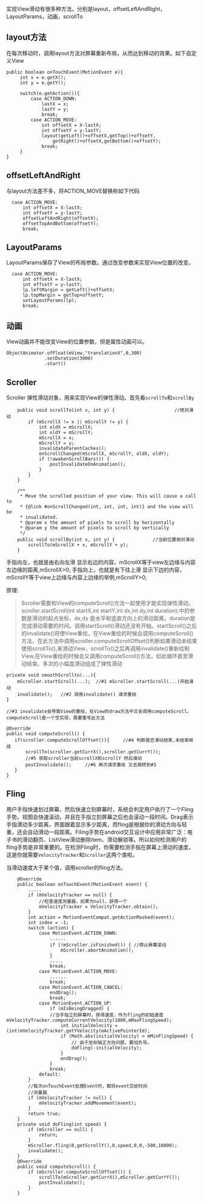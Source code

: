 实现View滑动有很多种方法。分别是layout，offsetLeftAndRight，LayoutParams，动画，scrollTo

## layout方法

在每次移动时，调用layout方法对屏幕重新布局，从而达到移动的效果。如下自定义View

```
public boolean onTouchEvent(MotionEvent e){
     int x = e.getX();
     int y = e.getY();
     
     switch(e.getAction()){
         case ACTION_DOWN:
             lastX = x;
             lastY = y;
             break;
         case ACTION_MOVE:
             int offsetX = X-lastX;
             int offsetY = y-lastY;
             layout(getLeft()+offsetX,getTop()+offsetY,
                 getRight()+offsetX,getBottom()+offsetY);
             break;
     }
}
```



## offsetLeftAndRight

与layout方法差不多，将ACTION_MOVE替换称如下代码

```
  case ACTION_MOVE:
      int offsetX = X-lastX;
      int offsetY = y-lastY;
      offsetLeftAndRight(offsetX);
      offsetTopAndBottom(offsetY);
      break;
```

## LayoutParams

LayoutParams保存了View的布局参数。通过改变参数来实现View位置的改变。

```
  case ACTION_MOVE:
      int offsetX = X-lastX;
      int offsetY = y-lastY;
      lp.leftMargin = getLeft()+offsetX;
      lp.topMargin = getTop+offsetY;
      setLayoutParams(lp);
      break;
```

## 动画

View动画并不能改变View的位置参数，但是属性动画可以。

```
ObjectAnimator.ofFloat(mView,"translationX",0,300)
              .setDuration(3000)
              .start()
```



## Scroller

Scroller 弹性滑动对象，用来实现View的弹性滑动。首先看`scrollTo`和`scrollBy`

```
    public void scrollTo(int x, int y) {                      //绝对滑动
        if (mScrollX != x || mScrollY != y) {
            int oldX = mScrollX;
            int oldY = mScrollY;
            mScrollX = x;
            mScrollY = y;
            invalidateParentCaches();
            onScrollChanged(mScrollX, mScrollY, oldX, oldY);
            if (!awakenScrollBars()) {
                postInvalidateOnAnimation();
            }
        }
    }

    /**
     * Move the scrolled position of your view. This will cause a call to
     * {@link #onScrollChanged(int, int, int, int)} and the view will be
     * invalidated.
     * @param x the amount of pixels to scroll by horizontally
     * @param y the amount of pixels to scroll by vertically
     */
    public void scrollBy(int x, int y) {              //当前位置相对滑动
        scrollTo(mScrollX + x, mScrollY + y);
    }
```

手指向左，也就是由右向左滑 显示右边的内容，mScrollX等于view左边缘与内容左边缘的距离,mScrollX>0;
手指向上，也就是有下往上滑 显示下边的内容，mScrollY等于view上边缘与内容上边缘的举例,mScrollY>0;

原理:

> Scroller需要和View的computeScroll()方法一起使用才能实现弹性滑动。scroller.startScroll(int startX,int startY,int dx,int dy,int duration);中的参数是滑动的起点坐标，dx,dy 是水平和竖直方向上的滑动距离，duration是完成滑动需要的时间。调用startScroll()滑动还没有开始。startScroll()之后的invalidate()将使View重绘，在View重绘的时候会调用computeScroll()方法，在此方法中调用scroller.computeScrollOffset()判断如果滑动未结束使用scrollTo(),来滑动View，scrollTo()之后再调用invalidate()重新绘制View,在View重绘的时候会又调用computeScroll()方法，如此循环直至滑动结束。多次的小幅度滑动组成了弹性滑动

```
private void smoothScrollto(...){
    mScroller.startScroll(...);  //#1 mScroller.startScroll(...)开始滑动
    invalidate();   //#2 调用invalidate() 请求重绘 
}

//#3 invalidate会导致View的重绘，在View的draw方法中又会调用computeScroll。computeScroll是一个空实现，需要重写此方法

@Override  
public void computeScroll() {  
   if(scroller.computeScrollOffset()){     //#4 判断是否滑动结束,未结束继续 
       scrollTo(scroller.getCurrX(),scroller.getCurrY());  
       //#5 获取scroller当前scrollX和scrollY 然后滑动
       postInvalidate();     //#6 再次请求重绘 又去跳转到#3
   }  
}  
```

## Fling

用户手指快速划过屏幕，然后快速立刻屏幕时，系统会判定用户执行了一个Fling手势。视图会快速滚动，并且在手指立刻屏幕之后也会滚动一段时间。Drag表示手指滑动多少距离，界面跟着显示多少距离，而fling是根据你的滑动方向与轻重，还会自动滑动一段距离。Filing手势在android交互设计中应用非常广泛：电子书的滑动翻页、ListView滑动删除item、滑动解锁等。所以如何检测用户的fling手势是非常重要的。在检测Fling时，你需要检测手指在屏幕上滑动的速度，这是你就需要`VelocityTracker`和`Scroller`这两个类啦。

当滑动速度大于某个值，调用scroller的fling方法。

```
    @Override
    public boolean onTouchEvent(MotionEvent event) {
        .....
        if (mVelocityTracker == null) {
            //检查速度测量器，如果为null，获得一个
            mVelocityTracker = VelocityTracker.obtain();
        }
        int action = MotionEventCompat.getActionMasked(event);
        int index = -1;
        switch (action) {
            case MotionEvent.ACTION_DOWN:
                ......
                if (!mScroller.isFinished()) { //停止屏幕滚动
                    mScroller.abortAnimation();
                }
                .....
                break;
            case MotionEvent.ACTION_MOVE:
                ......
                break;
            case MotionEvent.ACTION_CANCEL:
                endDrag();
                break;
            case MotionEvent.ACTION_UP:
                if (mIsBeingDragged) {
                //当手指立刻屏幕时，获得速度，作为fling的初始速度     mVelocityTracker.computeCurrentVelocity(1000,mMaxFlingSpeed);
                    int initialVelocity = (int)mVelocityTracker.getYVelocity(mActivePointerId);
                    if (Math.abs(initialVelocity) > mMinFlingSpeed) {
                        // 由于坐标轴正方向问题，要加负号。
                        doFling(-initialVelocity);
                    }
                    endDrag();
                }
                break;
            default:
        }
        //每次onTouchEvent处理Event时，都将event交给时间
        //测量器
        if (mVelocityTracker != null) {
            mVelocityTracker.addMovement(event);
        }
        return true;
    }
    private void doFling(int speed) {
        if (mScroller == null) {
            return;
        }
        mScroller.fling(0,getScrollY(),0,speed,0,0,-500,10000);
        invalidate();
    }
    @Override
    public void computeScroll() {
        if (mScroller.computeScrollOffset()) {
            scrollTo(mScroller.getCurrX(),mScroller.getCurrY());
            postInvalidate();
        }
    }
```

